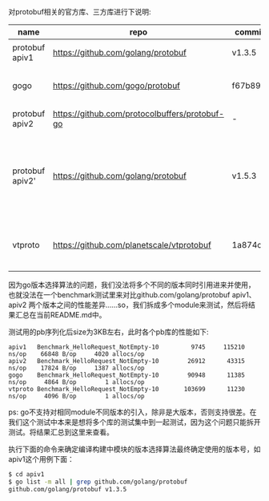 对protobuf相关的官方库、三方库进行下说明:

|name|repo|commit|remark|
|----|----|------|------|
|protobuf apiv1|https://github.com/golang/protobuf|v1.3.5|apiv1官方版本|
|gogo|https://github.com/gogo/protobuf|f67b897|对上述版本的优化|
|protobuf apiv2|https://github.com/protocolbuffers/protobuf-go|-|apiv2官方版本|
|protobuf apiv2'|https://github.com/golang/protobuf|v1.5.3|基于apiv2官方版本重写，只是没有反射接口|
|vtproto|https://github.com/planetscale/vtprotobuf|1a874c6|对上述版本apiv2'的优化|

因为go版本选择算法的问题，我们没法将多个不同的版本同时引用进来并使用，也就没法在一个benchmark测试里来对比github.com/golang/protobuf apiv1、apiv2 两个版本之间的性能差异……so，我们拆成多个module来测试，然后将结果汇总在当前README.md中。


测试用的pb序列化后size为3KB左右，此时各个pb库的性能如下:

```
apiv1   Benchmark_HelloRequest_NotEmpty-10         9745     115210 ns/op    66848 B/op     4020 allocs/op
apiv2   Benchmark_HelloRequest_NotEmpty-10        26912      43315 ns/op    17824 B/op     1387 allocs/op
gogo    Benchmark_HelloRequest_NotEmpty-10        90948      11385 ns/op     4864 B/op        1 allocs/op
vtproto Benchmark_HelloRequest_NotEmpty-10       103699      11230 ns/op     4096 B/op        1 allocs/op
```

ps: go不支持对相同module不同版本的引入，除非是大版本，否则支持很差。在我们这个测试中本来是想将多个库的测试集中到一起测试，因为这个问题只能拆开测试。将结果汇总到这里来查看。

执行下面的命令来确定编译构建中模块的版本选择算法最终确定使用的版本号，如apiv1这个用例下面：

```bash
$ cd apiv1
$ go list -m all | grep github.com/golang/protobuf
github.com/golang/protobuf v1.3.5
```
